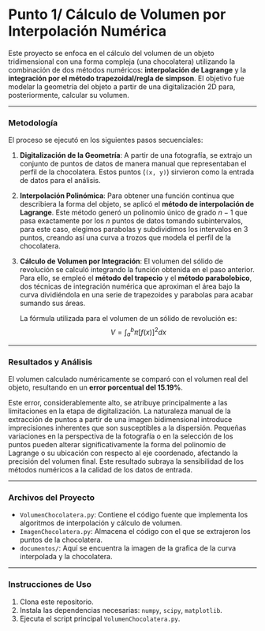 # Punto 1/ Cálculo de Volumen por Interpolación Numérica

Este proyecto se enfoca en el cálculo del volumen de un objeto tridimensional con una forma compleja (una chocolatera) utilizando la combinación de dos métodos numéricos: **interpolación de Lagrange** y la **integración por el método trapezoidal/regla de simpson**. El objetivo fue modelar la geometría del objeto a partir de una digitalización 2D para, posteriormente, calcular su volumen.

---

### Metodología

El proceso se ejecutó en los siguientes pasos secuenciales:

1.  **Digitalización de la Geometría**: A partir de una fotografía, se extrajo un conjunto de puntos de datos de manera manual que representaban el perfil de la chocolatera. Estos puntos (`(x, y)`) sirvieron como la entrada de datos para el análisis.

2.  **Interpolación Polinómica**: Para obtener una función continua que describiera la forma del objeto, se aplicó el **método de interpolación de Lagrange**. Este método generó un polinomio único de grado $n-1$ que pasa exactamente por los $n$ puntos de datos tomando subintervalos, para este caso, elegimos parabolas y subdividimos los intervalos en 3 puntos, creando así una curva a trozos que modela el perfil de la chocolatera.

3.  **Cálculo de Volumen por Integración**: El volumen del sólido de revolución se calculó integrando la función obtenida en el paso anterior. Para ello, se empleó el **método del trapecio** y el **método parabolobico**, dos técnicas de integración numérica que aproximan el área bajo la curva dividiéndola en una serie de trapezoides y parabolas para acabar sumando sus áreas. 

    La fórmula utilizada para el volumen de un sólido de revolución es:
    $$V = \int_{a}^{b} \pi [f(x)]^2 dx$$

---

### Resultados y Análisis

El volumen calculado numéricamente se comparó con el volumen real del objeto, resultando en un **error porcentual del 15.19%**.

Este error, considerablemente alto, se atribuye principalmente a las limitaciones en la etapa de digitalización. La naturaleza manual de la extracción de puntos a partir de una imagen bidimensional introduce imprecisiones inherentes que son susceptibles a la dispersión. Pequeñas variaciones en la perspectiva de la fotografía o en la selección de los puntos pueden alterar significativamente la forma del polinomio de Lagrange o su ubicación con respecto al eje coordenado, afectando la precisión del volumen final. Este resultado subraya la sensibilidad de los métodos numéricos a la calidad de los datos de entrada.

---

### Archivos del Proyecto

* `VolumenChocolatera.py`: Contiene el código fuente que implementa los algoritmos de interpolación y cálculo de volumen.
* `ImagenChocolatera.py`: Almacena el código con el que se extrajeron los puntos de la chocolatera.
* `documentos/`: Aquí se encuentra la imagen de la grafica de la curva interpolada y la chocolatera.

---

### Instrucciones de Uso

1.  Clona este repositorio.
2.  Instala las dependencias necesarias: `numpy`, `scipy`, `matplotlib`.
3.  Ejecuta el script principal `VolumenChocolatera.py`.
